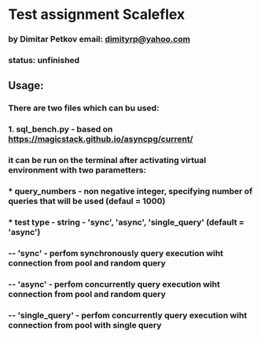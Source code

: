 # Test assignment Scaleflex
### by Dimitar Petkov  email: dimityrp@yahoo.com

### status: unfinished

## Usage:
### There are two files which can bu used: 

### 1. sql_bench.py - based on https://magicstack.github.io/asyncpg/current/ 
### it can be run on the terminal after activating virtual environment with two parametters:
###  * query_numbers - non negative integer, specifying number of queries that will be used (defaul = 1000)
###  * test type - string - 'sync', 'async', 'single_query' (default = 'async')
###   -- 'sync' - perfom synchronously query execution wiht connection from pool and random query
###   -- 'async' - perfom concurrently query execution wiht connection from pool and random query
###   -- 'single_query' - perfom concurrently query execution wiht connection from pool with single query

